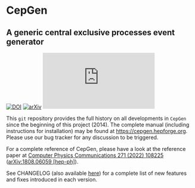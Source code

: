 CepGen
======
A generic central exclusive processes event generator
-----------------------------------------------------

[![DOI](https://zenodo.org/badge/360886182.svg)](https://zenodo.org/badge/latestdoi/360886182) [![arXiv](https://img.shields.io/badge/arXiv-1808.06059-b31b1b.svg)](https://arxiv.org/abs/1808.06059) [![Citation Badge](https://api.juleskreuer.eu/citation-badge.php?doi=10.1016/j.cpc.2021.108225)](https://juleskreuer.eu/projekte/citation-badge/)

This `git` repository provides the full history on all developments in `CepGen` since the beginning of this project (2014).
The complete manual (including instructions for installation) may be found at <https://cepgen.hepforge.org>.
Please use our bug tracker for any discussion to be triggered.

For a complete reference of CepGen, please have a look at the reference paper at [Computer Physics Communications 271 (2022) 108225](https://doi.org/10.1016/j.cpc.2021.108225) ([arXiv:1808.06059 [hep-ph]](https://arxiv.org/abs/1808.06059)).

See CHANGELOG (also available [here](https://cepgen.hepforge.org/changelog.html)) for a complete list of new features and fixes introduced in each version.
